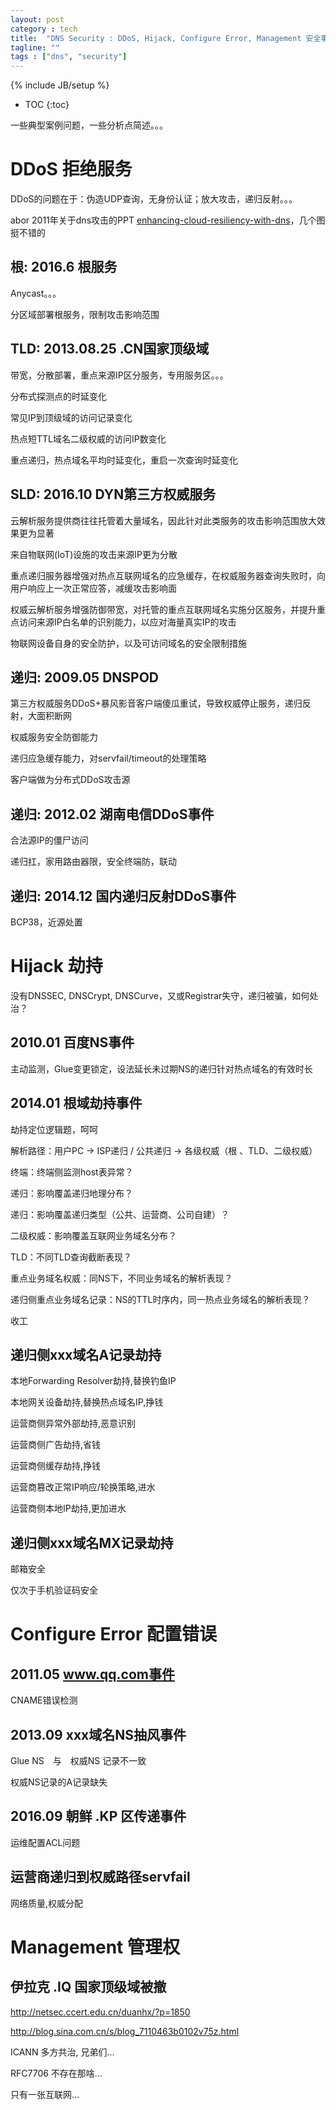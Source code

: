 ```yaml
---
layout: post
category : tech
title:  "DNS Security : DDoS, Hijack, Configure Error, Management 安全事件" 
tagline: ""
tags : ["dns", "security"]
---
```

{% include JB/setup %}

* TOC
{:toc}

一些典型案例问题，一些分析点简述。。。

# DDoS 拒绝服务

DDoS的问题在于：伪造UDP查询，无身份认证；放大攻击，递归反射。。。

abor 2011年关于dns攻击的PPT [enhancing-cloud-resiliency-with-dns](http://www.arbornetworks.com/docman-component/doc_download/543-enhancing-cloud-resiliency-with-dns)，几个图挺不错的 

## 根: 2016.6 根服务

Anycast。。。

分区域部署根服务，限制攻击影响范围

## TLD: 2013.08.25 .CN国家顶级域

带宽，分散部署，重点来源IP区分服务，专用服务区。。。

分布式探测点的时延变化

常见IP到顶级域的访问记录变化　

热点短TTL域名二级权威的访问IP数变化

重点递归，热点域名平均时延变化，重启一次查询时延变化

## SLD: 2016.10 DYN第三方权威服务

云解析服务提供商往往托管着大量域名，因此针对此类服务的攻击影响范围放大效果更为显著

来自物联网(IoT)设施的攻击来源IP更为分散


重点递归服务器增强对热点互联网域名的应急缓存，在权威服务器查询失败时，向用户响应上一次正常应答，减缓攻击影响面

权威云解析服务增强防御带宽，对托管的重点互联网域名实施分区服务，并提升重点访问来源IP白名单的识别能力，以应对海量真实IP的攻击

物联网设备自身的安全防护，以及可访问域名的安全限制措施

## 递归: 2009.05 DNSPOD

第三方权威服务DDoS+暴风影音客户端傻瓜重试，导致权威停止服务，递归反射，大面积断网

权威服务安全防御能力

递归应急缓存能力，对servfail/timeout的处理策略

客户端做为分布式DDoS攻击源

## 递归: 2012.02 湖南电信DDoS事件

合法源IP的僵尸访问

递归扛，家用路由器限，安全终端防，联动

## 递归: 2014.12 国内递归反射DDoS事件

BCP38，近源处置

# Hijack 劫持

没有DNSSEC, DNSCrypt, DNSCurve，又或Registrar失守，递归被骗，如何处治？

## 2010.01 百度NS事件

主动监测，Glue变更锁定，设法延长未过期NS的递归针对热点域名的有效时长

## 2014.01 根域劫持事件

劫持定位逻辑题，呵呵

解析路径：用户PC ->  ISP递归 / 公共递归 -> 各级权威（根 、TLD、二级权威）

终端：终端侧监测host表异常？

递归：影响覆盖递归地理分布？

递归：影响覆盖递归类型（公共、运营商、公司自建）？

二级权威：影响覆盖互联网业务域名分布？

TLD：不同TLD查询截断表现？

重点业务域名权威：同NS下，不同业务域名的解析表现？

递归侧重点业务域名记录：NS的TTL时序内，同一热点业务域名的解析表现？

收工

## 递归侧xxx域名A记录劫持

本地Forwarding Resolver劫持,替换钓鱼IP

本地网关设备劫持,替换热点域名IP,挣钱

运营商侧异常外部劫持,恶意识别

运营商侧广告劫持,省钱

运营商侧缓存劫持,挣钱

运营商篡改正常IP响应/轮换策略,进水

运营商侧本地IP劫持,更加进水

## 递归侧xxx域名MX记录劫持

邮箱安全

仅次于手机验证码安全

# Configure Error 配置错误

## 2011.05 www.qq.com事件

CNAME错误检测

## 2013.09 xxx域名NS抽风事件

Glue NS　与　权威NS 记录不一致

权威NS记录的A记录缺失

## 2016.09 朝鲜 .KP 区传递事件

运维配置ACL问题

## 运营商递归到权威路径servfail

网络质量,权威分配

# Management 管理权 

## 伊拉克 .IQ 国家顶级域被撤

http://netsec.ccert.edu.cn/duanhx/?p=1850

http://blog.sina.com.cn/s/blog_7110463b0102v75z.html

ICANN 多方共治, 兄弟们...

RFC7706 不存在那啥...

只有一张互联网...
